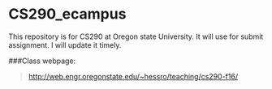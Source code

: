 # CS290_ecampus
This repository is for CS290 at Oregon state University. It will use for submit assignment. I will update it timely.

###Class webpage:
>http://web.engr.oregonstate.edu/~hessro/teaching/cs290-f16/
